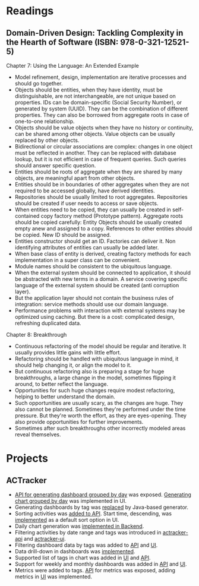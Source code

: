 # Readings

## Domain-Driven Design: Tackling Complexity in the Hearth of Software (ISBN: 978-0-321-12521-5)

Chapter 7: Using the Language: An Extended Example
- Model refinement, design, implementation are iterative processes and should go together.
- Objects should be entities, when they have identity, must be distinguishable, are not interchangeable, are not unique based on properties.
IDs can be domain-specific (Social Security Number), or generated by system (UUID). They can be the combination of different properties.
They can also be borrowed from aggregate roots in case of one-to-one relationship.
- Objects should be value objects when they have no history or continuity, can be shared among other objects.
Value objects can be usually replaced by other objects.
- Bidirectional or circular associations are complex: changes in one object must be reflected in another.
They can be replaced with database lookup, but it is not efficient in case of frequent queries.
Such queries should answer specific question.
- Entities should be roots of aggregate when they are shared by many objects, are meaningful apart from other objects.
- Entities should be in boundaries of other aggregates when they are not required to be accessed globally, have derived identities.
- Repositories should be usually limited to root aggregates. Repositories should be created if user needs to access or save objects.
- When entities need to be copied, they can usually be created in self-contained copy factory method (Prototype pattern).
Aggregate roots should be copied carefully: Entity Objects should be usually created empty anew and assigned to a copy.
References to other entities should be copied. New ID should be assigned. 
- Entities constructor should get an ID. Factories can deliver it. Non identifying attributes of entities can usually be added later.
- When base class of entity is derived, creating factory methods for each implementation in a super class can be convenient.
- Module names should be consistent to the ubiquitous language.
- When the external system should be connected to application, it should be abstracted with new terms in a domain.
A service covering specific language of the external system should be created (anti corruption layer). 
- But the application layer should not contain the business rules of integration: service methods should use our domain language.
- Performance problems with interaction with external systems may be optimized using caching.
But there is a cost: complicated design, refreshing duplicated data.

Chapter 8: Breakthrough
- Continuous refactoring of the model should be regular and iterative. It usually provides little gains with little effort.
- Refactoring should be handled with ubiquitous language in mind, it should help changing it, or align the model to it.
- But continuous refactoring also is preparing a stage for huge breakthroughs, a large change in the model, sometimes
flipping it around, to better reflect the language.
- Opportunities for such huge changes require modest refactoring, helping to better understand the domain.
- Such opportunities are usually scary, as the changes are huge. They also cannot be planned. 
Sometimes they're performed under the time pressure. But they're worth the effort, as they are eyes-opening.
They also provide opportunities for further improvements.
- Sometimes after such breakthroughs other incorrectly modeled areas reveal themselves.


# Projects

## ACTracker

- [API for generating dashboard grouped by day](https://github.com/marcinciapa/actracker-api/pull/51) was exposed.
[Generating chart grouped by day](https://github.com/marcinciapa/actracker-ui/pull/24) was implemented in UI.
- Generating dashboards by tag was [replaced](https://github.com/marcinciapa/actracker-api/pull/52) by Java-based generator.
- Sorting activities was [added to API](https://github.com/marcinciapa/actracker-api/pull/53).
Start time, descending, was [implemented](https://github.com/marcinciapa/actracker-ui/pull/25) as a default sort option in UI.
- Daily chart generation was [implemented in Backend](https://github.com/marcinciapa/actracker-api/pull/55).
- Filtering activities by date range and tags was introduced in [actracker-api](https://github.com/marcinciapa/actracker-api/pull/56) and [actracker-ui](https://github.com/marcinciapa/actracker-ui/pull/26).
- Filtering dashboard data by tags was added to [API](https://github.com/marcinciapa/actracker-api/pull/57) and [UI](https://github.com/marcinciapa/actracker-ui/pull/27).
- Data drill-down in dashboards was [implemented](https://github.com/marcinciapa/actracker-ui/pull/29).
- Supported list of tags in chart was added in [UI](https://github.com/marcinciapa/actracker-ui/pull/31) and [API](https://github.com/marcinciapa/actracker-api/pull/60).
- Support for weekly and monthly dashboards was added in [API](https://github.com/marcinciapa/actracker-api/pull/63) and [UI](https://github.com/marcinciapa/actracker-ui/pull/32).
- Metrics were added to tags. [API](https://github.com/marcinciapa/actracker-api/pull/70) for metrics was exposed,
adding metrics in [UI](https://github.com/marcinciapa/actracker-ui/pull/38) was implemented.